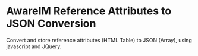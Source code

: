 # AwareIM Reference Attributes to JSON Conversion
Convert and store reference attributes (HTML Table) to JSON (Array), using javascript and JQuery.
